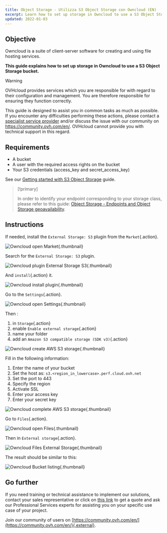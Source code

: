 ```yaml
---
title: Object Storage - Utilizza S3 Object Storage con Owncloud (EN)
excerpt: Learn how to set up storage in Owncloud to use a S3 Object Storage bucket
updated: 2022-01-03
---
```


## Objective

Owncloud is a suite of client-server software for creating and using file hosting services.

**This guide explains how to set up storage in Owncloud to use a S3 Object Storage bucket.**

> [!warning]
>
> OVHcloud provides services which you are responsible for with regard to their configuration and management. You are therefore responsible for ensuring they function correctly.
>
> This guide is designed to assist you in common tasks as much as possible. If you encounter any difficulties performing these actions, please contact a [specialist service provider](https://partner.ovhcloud.com/en/directory/) and/or discuss the issue with our community on <https://community.ovh.com/en/>. OVHcloud cannot provide you with technical support in this regard.
>

## Requirements

- A bucket
- A user with the required access rights on the bucket
- Your S3 credentials (access_key and secret_access_key)

See our [Getting started with S3 Object Storage](s3_getting_started_with_object_storage1.) guide.

> [!primary]
>
> In order to identify your endpoint corresponding to your storage class, please refer to this guide: [Object Storage - Endpoints and Object Storage geoavailability](s3_location1.).
>

## Instructions

If needed, install the `External Storage: S3` plugin from the `Market`{.action}.

![Owncloud open Market](HighPerf-Owncloud-20211209131331778.png){.thumbnail}

Search for the `External Storage: S3` plugin.

![Owncloud plugin External Storage S3](HighPerf-Owncloud-20211209131556714.png){.thumbnail}

And `install`{.action} it.

![Owncloud install plugin](HighPerf-Owncloud-20211209131648711.png){.thumbnail}

Go to the `Settings`{.action}.

![Owncloud open Settings](HighPerf-Owncloud-20211209131942821.png){.thumbnail}

Then :

1. in `Storage`{.action}
2. enable `Enable external storage`{.action}
3. name your folder
4. add an `Amazon S3 compatible storage (SDK v3)`{.action}

![Owncloud create AWS S3 storage](HighPerf-Owncloud-20211209143008822.png){.thumbnail}

Fill in the following information:

1. Enter the name of your bucket
2. Set the host as: `s3.<region_in_lowercase>.perf.cloud.ovh.net`
3. Set the port to 443
4. Specify the region
5. Activate SSL
6. Enter your access key
7. Enter your secret key

![Owncloud complete AWS S3 storage](HighPerf-Owncloud-20211209133630272.png){.thumbnail}

Go to `Files`{.action}.

![Owncloud open Files](HighPerf-Owncloud-20211209133730832.png){.thumbnail}

Then in `External storage`{.action}.

![Owncloud Files External Storage](HighPerf-Owncloud-2021120913382299.png){.thumbnail}

The result should be similar to this:

![Owncloud Bucket listing](HighPerf-Owncloud-20211209140757288.png){.thumbnail}

## Go further

If you need training or technical assistance to implement our solutions, contact your sales representative or click on [this link](https://www.ovhcloud.com/it/professional-services/) to get a quote and ask our Professional Services experts for assisting you on your specific use case of your project.

Join our community of users on [https://community.ovh.com/en/](https://community.ovh.com/en/){.external}.
